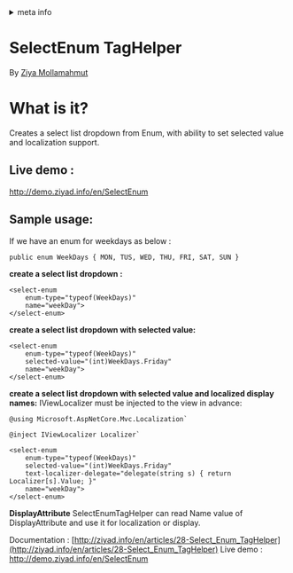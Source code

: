 <!-- meta tags details, will be assigned to meta tags inside header by js -->
<div id="meta-info">
<details><summary>meta info</summary>

> * Title: <i id="md-title">SelectEnum TagHelper</i>
> * Keywords: <i id="md-keywords">asp.net-core, taghelpers, select, enum</i>
> * Description: <i id="md-description">Creates a select list dropdown from Enum, with ability to set selected value and localization support.</i>
> * Author: <i id="md-author">Ziya Mollamahmut</i>
> * Date: <i id="md-date">02-Oct-2019</i>
> * Image: <i id="md-image">https://github.com/LazZiya/Docs/raw/master/LazZiya.TagHelpers/v3.0/images/lazziya-tagheleprs-logo.png</i>
> * Image-alt: <i id="md-image-alt">LazZiya.TagHelpers Logo</i>
> * Version: <i id="md-version">v3.0</i>

</details>
</div>

# SelectEnum TagHelper

By [Ziya Mollamahmut](https://github.com/LazZiya)

# What is it?
Creates a select list dropdown from Enum, with ability to set selected value and localization support.

## Live demo : 
http://demo.ziyad.info/en/SelectEnum

## Sample usage:
If we have an enum for weekdays as below : 

`public enum WeekDays { MON, TUS, WED, THU, FRI, SAT, SUN }`

**create a select list dropdown :**

````razor
<select-enum 
    enum-type="typeof(WeekDays)" 
    name="weekDay">
</select-enum>
````

**create a select list dropdown with selected value:**

````razor
<select-enum 
    enum-type="typeof(WeekDays)" 
    selected-value="(int)WeekDays.Friday" 
    name="weekDay">
</select-enum>
````

**create a select list dropdown with selected value and localized display names:**
IViewLocalizer must be injected to the view in advance:

````razor
@using Microsoft.AspNetCore.Mvc.Localization`

@inject IViewLocalizer Localizer`

<select-enum
    enum-type="typeof(WeekDays)"
    selected-value="(int)WeekDays.Friday" 
    text-localizer-delegate="delegate(string s) { return Localizer[s].Value; }"
    name="weekDay">
</select-enum>
````


**DisplayAttribute** 
SelectEnumTagHelper can read Name value of DisplayAttribute and use it for localization or display.

Documentation : [http://ziyad.info/en/articles/28-Select_Enum_TagHelper](http://ziyad.info/en/articles/28-Select_Enum_TagHelper)
Live demo : http://demo.ziyad.info/en/SelectEnum
